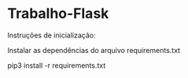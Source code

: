 # Trabalho-Flask

Instruções de inicialização:

Instalar as dependências do arquivo requirements.txt

pip3 install -r requirements.txt
